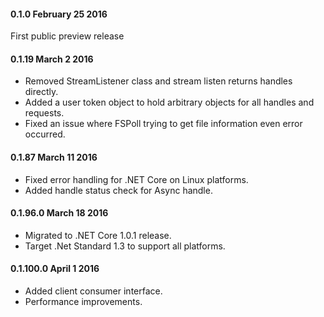 #### 0.1.0 February 25 2016
First public preview release

#### 0.1.19 March 2 2016
- Removed StreamListener class and stream listen returns handles directly.
- Added a user token object to hold arbitrary objects for all handles and requests.
- Fixed an issue where FSPoll trying to get file information even error occurred.

#### 0.1.87 March 11 2016
- Fixed error handling for .NET Core on Linux platforms.
- Added handle status check for Async handle.

#### 0.1.96.0 March 18 2016
- Migrated to .NET Core 1.0.1 release.
- Target .Net Standard 1.3 to support all platforms.

#### 0.1.100.0 April 1 2016
- Added client consumer interface.
- Performance improvements.